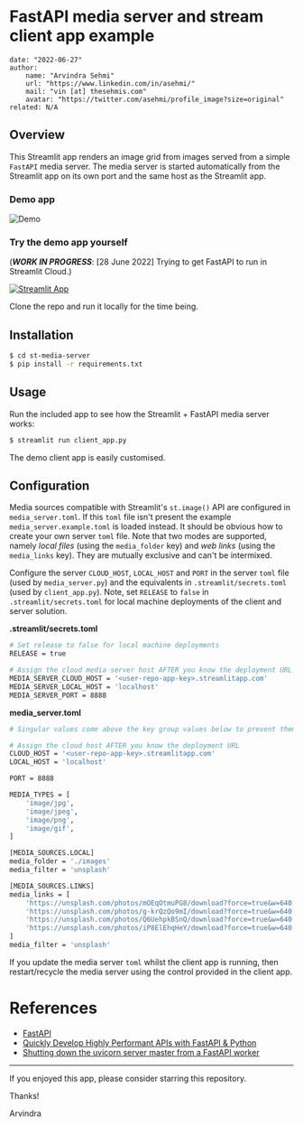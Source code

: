 # FastAPI media server and stream client app example

    date: "2022-06-27"
    author:
        name: "Arvindra Sehmi"
        url: "https://www.linkedin.com/in/asehmi/"
        mail: "vin [at] thesehmis.com"
        avatar: "https://twitter.com/asehmi/profile_image?size=original"
    related: N/A

## Overview

This Streamlit app renders an image grid from images served from a simple `FastAPI` media server. The media server is started automatically from the Streamlit app on its own port and the same host as the Streamlit app.

### Demo app

![Demo](./images/st-media-server-demo.gif)

### Try the demo app yourself

(_**WORK IN PROGRESS**_: [28 June 2022] Trying to get FastAPI to run in Streamlit Cloud.)

[![Streamlit App](https://static.streamlit.io/badges/streamlit_badge_black_white.svg)](#)

 Clone the repo and run it locally for the time being.

## Installation

```bash
$ cd st-media-server
$ pip install -r requirements.txt
```

## Usage

Run the included app to see how the Streamlit + FastAPI media server works:

```bash
$ streamlit run client_app.py
```

The demo client app is easily customised.

## Configuration

Media sources compatible with Streamlit's `st.image()` API are configured in `media_server.toml`. If this `toml` file isn't present the example `media_server.example.toml` is loaded instead. It should be obvious how to create your own server `toml` file. Note that two modes are supported, namely _local files_ (using the `media_folder` key) and _web links_ (using the `media_links` key). They are mutually exclusive and can't be intermixed.

Configure the server `CLOUD_HOST`, `LOCAL_HOST` and `PORT` in the server `toml` file (used by `media_server.py`) and the equivalents in `.streamlit/secrets.toml` (used by `client_app.py`). Note, set `RELEASE` to `false` in `.streamlit/secrets.toml` for local machine deployments of the client and server solution.

**.streamlit/secrets.toml**

```bash
# Set release to false for local machine deployments
RELEASE = true

# Assign the cloud media server host AFTER you know the deployment URL via management console
MEDIA_SERVER_CLOUD_HOST = '<user-repo-app-key>.streamlitapp.com'
MEDIA_SERVER_LOCAL_HOST = 'localhost'
MEDIA_SERVER_PORT = 8888
```

**media_server.toml**

```bash
# Singular values come above the key group values below to prevent them combining

# Assign the cloud host AFTER you know the deployment URL
CLOUD_HOST = '<user-repo-app-key>.streamlitapp.com'
LOCAL_HOST = 'localhost'

PORT = 8888

MEDIA_TYPES = [
    'image/jpg',
    'image/jpeg',
    'image/png',
    'image/gif',
]

[MEDIA_SOURCES.LOCAL]
media_folder = './images'
media_filter = 'unsplash'

[MEDIA_SOURCES.LINKS]
media_links = [
    'https://unsplash.com/photos/mOEqOtmuPG8/download?force=true&w=640',
    'https://unsplash.com/photos/g-krQzQo9mI/download?force=true&w=640',
    'https://unsplash.com/photos/Q6UehpkBSnQ/download?force=true&w=640',
    'https://unsplash.com/photos/iP8ElEhqHeY/download?force=true&w=640',
]
media_filter = 'unsplash'
```

If you update the media server `toml` whilst the client app is running, then restart/recycle the media server using the control provided in the client app.

# References

- [FastAPI](https://fastapi.tiangolo.com/)
- [Quickly Develop Highly Performant APIs with FastAPI & Python](https://livecodestream.dev/post/quickly-develop-highly-performant-apis-with-fastapi-python/)
- [Shutting down the uvicorn server master from a FastAPI worker](https://github.com/tiangolo/fastapi/issues/1509)

---

If you enjoyed this app, please consider starring this repository.

Thanks!

Arvindra